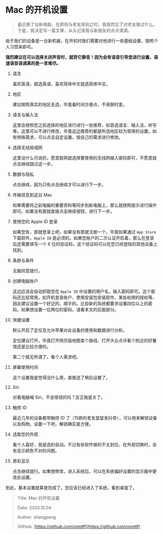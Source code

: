 # Mac 的开机设置

> 最近换了台新电脑，在即将与老友挥别之时，我竟然忘了对老友做过什么。于是，我决定写一篇文章，从头记录我与新朋友的点点滴滴。

由于我们的设备是一台新机器，在开机时我们需要对他进行一些基础设置，按照个人习惯来即可。

**强烈建议在可以选择关闭声音时，就将它静音！因为会有语音引导您进行设置，语速语音语调真的是一言难尽。**

1. 语言

   喜欢英语，就选英语，喜欢简体中文就选简体中文。

2. 地区

   建议按照真实的地区去选，毕竟看时间方便点，不用倒时差。

3. 语言与输入法

   这里会按照您之前选择的地区进行进行一些推荐，如首选语言、输入法、听写等。这里可以不进行修改，毕竟这边推荐的都是所选地区较为常用的设置。如有特殊需求，可以点击自定设置，按自己的需求进行修改。

4. 选择无线局域网

   这里没什么可说的，愿意联网就选择要使用的无线网输入密码即可，不愿意就点击继续跳过这一步。

5. 数据与隐私

   点击继续，因为只有点击继续才可以进行下一步。

6. 传输信息到这台 Mac

   如果需要将之前电脑的重要资料等同步到新电脑上，那么就按照提示进行操作即可。如果没有那就直接点击继续按钮，进行下一步。

7. 使用您的 Apple ID 登录

   如果您有，那就登录上吧，如果没有那就注册一个，毕竟如果通过 `App Store` 下载软件，`Apple ID` 是必须的。如果您账户的二次认证开启着，那么在登录后还需要填写一个 6 位的验证码，这个验证码可以在您已经登陆的其他设备上找到。

8. 条款与条件

   无脑同意就行。

9. 创建电脑账户

   这边应该会自动抓取您在 `Apple ID` 中设置的用户名，输入密码即可。这个密码还比较常用，如开机登录账户、使用安装包安装软件、某些权限的授权等，因此建议设置一个好记的、顺手的。比较新的系统都要求设置四位以上的密码，如果想设置一位两位的密码，请看本文的后面部分。

10. 快捷设置

    默认开启了定位及允许苹果对此设备的使用和数据进行分析。

    定位建议打开，毕竟打开网页版地图查个路线、打开大众点评看个附近的好餐馆还是比较方便的。

    第二个就无所谓了，看个人需求吧。

11. 屏幕使用时间

    这个设置我是觉得没什么用，直接选了稍后设置了。

12. Siri

    对着电脑喊 Siri，不会怪怪的吗？反正我是关了。

13. 触控 ID

    最近几年的设备都带触控 ID 了（15款的老友瑟瑟发抖😨），可以用来解锁设备以及购物。设置一下吧，解锁确实是方便。

14. 选取您的外观

    看个人喜好，我是选的自动。不过有些软件做的不太到位，在外观切换时，会有显示颜色不对的问题。

15. 原彩显示

    点击继续就行。如果想修改，进入系统后，可以在系统偏好设置的显示器中更改此设置。

到此，基本设置就算是完成了。您应该已经进入了系统，看到桌面了。

> Title: Mac 的开机设置
>
> Date: 2020.10.04
>
> Author: zhangpeng
>
> GitHub: [https://github.com/onnttf](https://github.com/onnttf)
